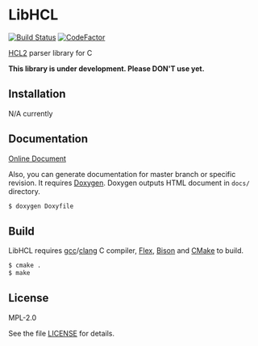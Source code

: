 # LibHCL
[![Build Status](https://travis-ci.com/nukosuke/libhcl.svg?branch=master)](https://travis-ci.com/nukosuke/libhcl)
[![CodeFactor](https://www.codefactor.io/repository/github/nukosuke/libhcl/badge)](https://www.codefactor.io/repository/github/nukosuke/libhcl)

[HCL2](https://github.com/hashicorp/hcl/blob/hcl2/hclsyntax/spec.md) parser library for C

**This library is under development. Please DON'T use yet.**

## Installation

N/A currently

## Documentation

[Online Document](https://nukosuke.github.io/libhcl)

Also, you can generate documentation for master branch or specific revision.
It requires [Doxygen](http://www.doxygen.nl/). Doxygen outputs HTML document in `docs/` directory.

``` sh
$ doxygen Doxyfile
```

## Build

LibHCL requires [gcc](https://gcc.gnu.org/)/[clang](https://clang.llvm.org/) C compiler, [Flex](https://github.com/westes/flex), [Bison](https://www.gnu.org/software/bison/) and [CMake](https://cmake.org/) to build.

``` sh
$ cmake .
$ make
```

## License

MPL-2.0

See the file [LICENSE](./LICENSE) for details.
